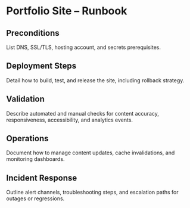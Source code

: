 # Portfolio Site – Runbook

## Preconditions
List DNS, SSL/TLS, hosting account, and secrets prerequisites.

## Deployment Steps
Detail how to build, test, and release the site, including rollback strategy.

## Validation
Describe automated and manual checks for content accuracy, responsiveness, accessibility, and analytics events.

## Operations
Document how to manage content updates, cache invalidations, and monitoring dashboards.

## Incident Response
Outline alert channels, troubleshooting steps, and escalation paths for outages or regressions.
